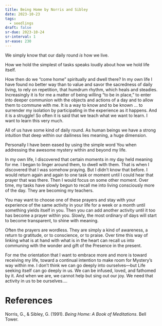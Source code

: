 ```yaml
---
title: Being Home by Norris and Sibley
date: 2023-10-23
tags:
  - seedlings
draft: false
sr-due: 2023-10-24
sr-interval: 1
sr-ease: 230
---
```

We simply know that our daily round _is_ how we live.

How we hold the simplest of tasks speaks loudly about how we hold life itself.

How then do we “come home” spiritually and dwell there? In my own life I have found no better way than to value and savor the sacredness of daily living, to rely on repetition, that humdrum rhythm, which heals and steadies. Increasingly it is for me a matter of being willing “to be in place,” to enter into deeper communion with the objects and actions of a day and to allow them to commune with me. It is a way to know and to be known … to surrender my isolation by participating in the experience as it happens. And it is a struggle! So often it is said that we teach what we want to learn. I want to learn this very much.

All of us have some kind of daily round. As human beings we have a strong intuition that deep within our dailiness lies meaning, a huge dimension.

Personally I have been eased by using the simple word You when addressing the awesome mystery within and beyond my life.

In my own life, I discovered that certain moments in my day held meaning for me. I began to linger around them, to dwell with them. That is when I discovered that I was somehow praying. But I didn’t know that before. I would return again and again to one task or moment until I could hear that prayer that was there. Then I would focus on some other moment. Over time, my tasks have slowly begun to recall me into living consciously more of the day. They are becoming my teachers.

You may want to choose one of these prayers and stay with your experience of the same activity in your life for a week or a month until something yields itself in you. Then you can add another activity until it too has become a prayer within you. Slowly, the most ordinary of days will start to become transparent, to shine with meaning.

Often the prayers are wordless. They are simply a kind of awareness, a return to gratitude, or to conscience, or to praise. Over time this way of linking what is at hand with what is in the heart can recall us into communing with the wonder and gift of the Presence in the present.

For me the orientation that I want to embrace more and more is toward receiving my life, toward a continual intention to make room for Mystery’s way within me. I don’t think we can go deeply into ourselves—but Life seeking itself can go deeply in us. We can be infused, loved, and fathomed by it. And when we are, we cannot help but sing out our joy. We need that activity in us to be ourselves.…


# References

Norris, G., & Sibley, G. (1991). _Being Home: A Book of Meditations_. Bell Tower.